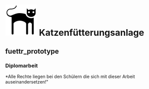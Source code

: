 # ![Logo](https://github.com/Katzenfuetterungsanlage/fuettr_prototype/blob/master/Logo.png) Katzenfütterungsanlage

## fuettr_prototype

### Diplomarbeit

*Alle Rechte liegen bei den Schülern die sich mit dieser Arbeit auseinandersetzen!"
